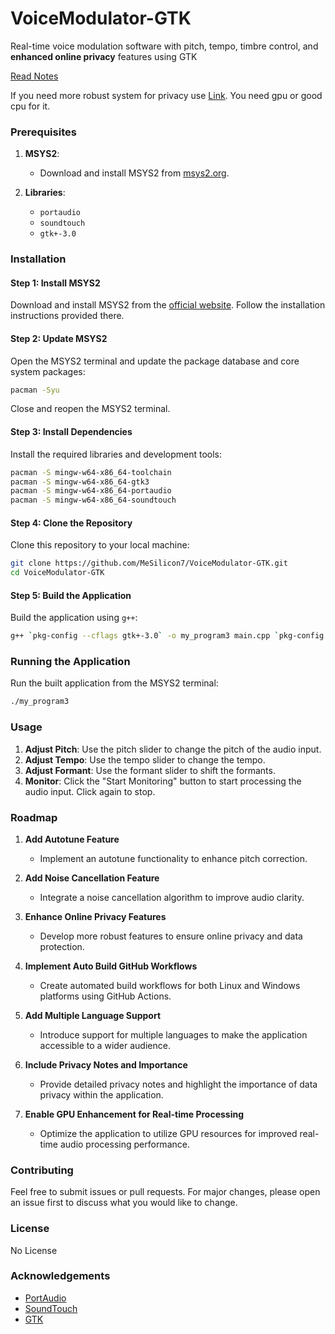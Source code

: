 # VoiceModulator-GTK 
Real-time voice modulation software with pitch, tempo, timbre control, and **enhanced online privacy** features using GTK

[Read Notes](Notes.md)

If you need more robust system for privacy use [Link](https://github.com/CorentinJ/Real-Time-Voice-Cloning). You need gpu or good cpu for it.

### Prerequisites

1. **MSYS2**:
   - Download and install MSYS2 from [msys2.org](https://www.msys2.org/).

2. **Libraries**:
   - `portaudio`
   - `soundtouch`
   - `gtk+-3.0`

### Installation

#### Step 1: Install MSYS2

Download and install MSYS2 from the [official website](https://www.msys2.org/). Follow the installation instructions provided there.

#### Step 2: Update MSYS2

Open the MSYS2 terminal and update the package database and core system packages:

```sh
pacman -Syu
```

Close and reopen the MSYS2 terminal.

#### Step 3: Install Dependencies

Install the required libraries and development tools:

```sh
pacman -S mingw-w64-x86_64-toolchain
pacman -S mingw-w64-x86_64-gtk3
pacman -S mingw-w64-x86_64-portaudio
pacman -S mingw-w64-x86_64-soundtouch
```

#### Step 4: Clone the Repository

Clone this repository to your local machine:

```sh
git clone https://github.com/MeSilicon7/VoiceModulator-GTK.git
cd VoiceModulator-GTK
```

#### Step 5: Build the Application

Build the application using `g++`:

```sh
g++ `pkg-config --cflags gtk+-3.0` -o my_program3 main.cpp `pkg-config --libs gtk+-3.0 portaudio-2.0 soundtouch`
```

### Running the Application

Run the built application from the MSYS2 terminal:

```sh
./my_program3
```

### Usage

1. **Adjust Pitch**: Use the pitch slider to change the pitch of the audio input.
2. **Adjust Tempo**: Use the tempo slider to change the tempo.
3. **Adjust Formant**: Use the formant slider to shift the formants.
4. **Monitor**: Click the "Start Monitoring" button to start processing the audio input. Click again to stop.

### Roadmap

1. **Add Autotune Feature**
   - Implement an autotune functionality to enhance pitch correction.

2. **Add Noise Cancellation Feature**
   - Integrate a noise cancellation algorithm to improve audio clarity.

3. **Enhance Online Privacy Features**
   - Develop more robust features to ensure online privacy and data protection.

4. **Implement Auto Build GitHub Workflows**
   - Create automated build workflows for both Linux and Windows platforms using GitHub Actions.

5. **Add Multiple Language Support**
   - Introduce support for multiple languages to make the application accessible to a wider audience.

6. **Include Privacy Notes and Importance**
   - Provide detailed privacy notes and highlight the importance of data privacy within the application.

7. **Enable GPU Enhancement for Real-time Processing**
   - Optimize the application to utilize GPU resources for improved real-time audio processing performance.


### Contributing

Feel free to submit issues or pull requests. For major changes, please open an issue first to discuss what you would like to change.

### License

No License

### Acknowledgements

- [PortAudio](http://www.portaudio.com/)
- [SoundTouch](http://www.surina.net/soundtouch/)
- [GTK](https://www.gtk.org/)

